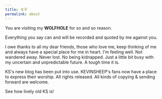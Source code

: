```yaml
---
title: 关于
permalink: about
---
```


You are visiting my **WOLFHOLE** for so and so reason.
<!-- Please leave a message.
However, you have the right to remain silent.
If you give up that right,  -->Everything you say can and will be recorded and quoted by me against you.

<!-- 你因为某种原因光临寒舍
请留言
当然，你有权保持缄默
如果你放弃这种权利，那么你说的每一句话都可以并将会被记录和被我引用 -->

I owe thanks to all my dear friends, those who love me, keep thinking of me and always have a special place for me in heart.
I'm feeling well. Not wandered away. Never lost. No being kidnapped. Just a little bit busy with my uncertain and unpredictable future. A tough time it is.
<!-- New photographs uploaded to my Qzone album recently. -->

<!-- 谢谢所有牵挂我关注我最新动态的朋友
我很好，没有失踪，只是有点忙
常会放些新照片到空间，可以去瞻仰膜拜一下
版权所有，欢迎转载 -->

KS's new blog has been put into use.
KEVINSHEEP's fans now have a place to express their worship.
All rights released. All kinds of copying & sending forward are welcome.

See how lively old KS is!

<!-- 新博客已投入使用
来看看渐渐老去的我多有生命力吧！ -->